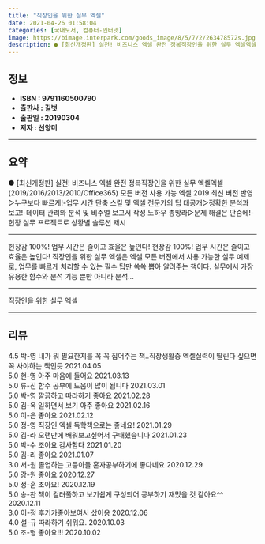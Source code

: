 ```yaml
---
title: "직장인을 위한 실무 엑셀"
date: 2021-04-26 01:58:04
categories: [국내도서, 컴퓨터-인터넷]
image: https://bimage.interpark.com/goods_image/8/5/7/2/263478572s.jpg
description: ● [최신개정판] 실전! 비즈니스 엑셀 완전 정복직장인을 위한 실무 엑셀엑셀(2019/2016/2013/2010/Office365) 모든 버전 사용 가능 엑셀 2019 최신 버전 반영▷누구보다 빠르게!-업무 시간 단축 스킬 및 엑셀 전문가의 팁 대공개▷정확한 분석과 보고!-데이터 관리
---
```


## **정보**

- **ISBN : 9791160500790**
- **출판사 : 길벗**
- **출판일 : 20190304**
- **저자 : 선양미**

------



## **요약**

●  [최신개정판] 실전! 비즈니스 엑셀 완전 정복직장인을 위한 실무 엑셀엑셀(2019/2016/2013/2010/Office365) 모든 버전 사용 가능 엑셀 2019 최신 버전 반영▷누구보다 빠르게!-업무 시간 단축 스킬 및 엑셀 전문가의 팁 대공개▷정확한 분석과 보고!-데이터 관리와 분석 및 비주얼 보고서 작성 노하우 총망라▷문제 해결은 단숨에!-현장 실무 프로젝트로 상황별 솔루션 제시

------

현장감 100%! 업무 시간은 줄이고 효율은 높인다!
현장감 100%! 업무 시간은 줄이고 효율은 높인다!
직장인을 위한 실무 엑셀은 엑셀 모든 버전에서 사용 가능한 실무 예제로, 업무를 빠르게 처리할 수 있는 필수 팁만 쏙쏙 뽑아 알려주는 책이다. 실무에서 가장 유용한 함수와 분석 기능 뿐만 아니라 분석... 

------


직장인을 위한 실무 엑셀 

------


## **리뷰** 

4.5 박-영 내가 뭐 필요한지를 꼭 꼭 집어주는 책..직장생활중 엑셀실력이 딸린다 싶으면 꼭 사야하는 책인듯 2021.04.05 <br/>5.0 현-영 아주 마음에 들어요 2021.03.13 <br/>5.0 류-진 함수 공부에 도움이 많이 됩니다 2021.03.01 <br/>5.0 박-영 깔끔하고 따라하기 좋아요 2021.02.28 <br/>5.0 김-옥 일하면서 보기 아주 좋아요 2021.02.16 <br/>5.0 이-은 좋아요 2021.02.12 <br/>5.0 정-영 직장인 엑셀 독학책으로는 좋네요! 2021.01.29 <br/>5.0 김-라 오랜만에 배워보고싶어서 구매했습니다 2021.01.23 <br/>5.0 박-수 조아요 감사함다 2021.01.20 <br/>5.0 김-리 좋아요 2021.01.07 <br/>3.0 서-원 졸업하는 고등아들 혼자공부하기에 좋다네요 2020.12.29 <br/>5.0 강-원 좋아요 2020.12.27 <br/>5.0 정-훈 조아요! 2020.12.19 <br/>5.0 송-찬 책이 컬러풀하고 보기쉽게 구성되어 공부하기 재밌을 것 같아요^^ 2020.12.11 <br/>3.0 이-정 후기가좋아보여서 샀어용 2020.12.06 <br/>4.0 설-규 따라하기 쉬워요. 2020.10.03 <br/>5.0 조-형 좋아요!!! 2020.10.02 <br/>